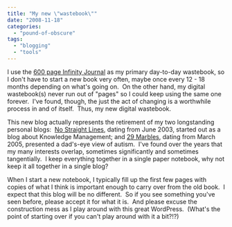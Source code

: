 ```yaml
---
title: "My new \"wastebook\""
date: "2008-11-18"
categories: 
  - "pound-of-obscure"
tags: 
  - "blogging"
  - "tools"
---
```


I use the [600 page Infinity Journal](http://www.levenger.com/PAGETEMPLATES/PRODUCT/Product.asp?Params=Category=322-325|Level=2-3|pageid=2854) as my primary day-to-day wastebook, so I don't have to start a new book very often, maybe once every 12 - 18 months depending on what's going on.  On the other hand, my digital wastebook(s) never run out of "pages" so I could keep using the same one forever.  I've found, though, the just the act of changing is a worthwhile process in and of itself.  Thus, my new digital wastebook.

This new blog actually represents the retirement of my two longstanding personal blogs:  [No Straight Lines](http://nsl.gbrettmiller.com), dating from June 2003, started out as a blog about Knowledge Management; and [29 Marbles](http://autism.gbrettmiller.com), dating from March 2005, presented a dad's-eye view of autism.  I've found over the years that my many interests overlap, sometimes significantly and sometimes tangentially.  I keep everything together in a single paper notebook, why not keep it all together in a single blog?

When I start a new notebook, I typically fill up the first few pages with copies of what I think is important enough to carry over from the old book.  I expect that this blog will be no different.  So if you see something you've seen before, please accept it for what it is.  And please excuse the construction mess as I play around with this great WordPress.  (What's the point of starting over if you can't play around with it a bit?!?)
